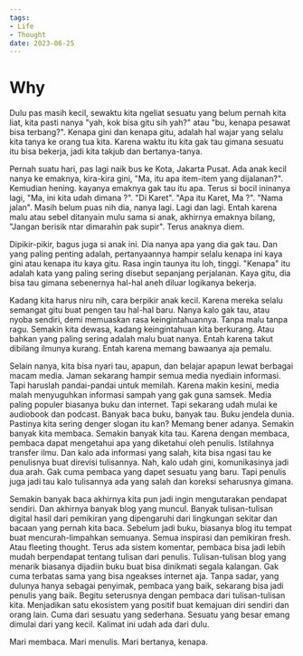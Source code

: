 ```yaml
---
tags:
- Life
- Thought
date: 2023-06-25
---
```


# Why

Dulu pas masih kecil, sewaktu kita ngeliat sesuatu yang belum pernah kita liat, kita pasti nanya "yah, kok bisa gitu sih yah?" atau "bu, kenapa pesawat bisa terbang?". Kenapa gini dan kenapa gitu, adalah hal wajar yang selalu kita tanya ke orang tua kita. Karena waktu itu kita gak tau gimana sesuatu itu bisa bekerja, jadi kita takjub dan bertanya-tanya.

Pernah suatu hari, pas lagi naik bus ke Kota, Jakarta Pusat. Ada anak kecil nanya ke emaknya, kira-kira gini, "Ma, itu apa item-item yang dijalanan?". Kemudian hening. kayanya emaknya gak tau itu apa. Terus si bocil ininanya lagi, "Ma, ini kita udah dimana ?". "Di Karet". "Apa itu Karet, Ma ?". "Nama jalan". Masih belum puas nih dia, nanya lagi. Lagi dan lagi. Entah karena malu atau sebel ditanyain mulu sama si anak, akhirnya emaknya bilang, "Jangan berisik ntar dimarahin pak supir". Terus anaknya diem.

Dipikir-pikir, bagus juga si anak ini. Dia nanya apa yang dia gak tau. Dan yang paling penting adalah, pertanyaannya hampir selalu kenapa ini kaya gini atau kenapa itu kaya gitu. Rasa ingin taunya itu loh, tinggi. "Kenapa" itu adalah kata yang paling sering disebut sepanjang perjalanan. Kaya gitu, dia bisa tau gimana sebenernya hal-hal aneh diluar logikanya bekerja.

Kadang kita harus niru nih, cara berpikir anak kecil. Karena mereka selalu semangat gitu buat pengen tau hal-hal baru. Nanya kalo gak tau, atau nyoba sendiri, demi memuaskan rasa keingintahuannya. Tanpa malu tanpa ragu. Semakin kita dewasa, kadang keingintahuan kita berkurang. Atau bahkan yang paling sering adalah malu buat nanya. Entah karena takut dibilang ilmunya kurang. Entah karena memang bawaanya aja pemalu.

Selain nanya, kita bisa nyari tau, apapun, dan belajar apapun lewat berbagai macam media. Jaman sekarang hampir semua media nyediain informasi. Tapi haruslah pandai-pandai untuk memilah. Karena makin kesini, media malah menyuguhkan informasi sampah yang gak guna samsek. Media paling populer biasanya buku dan internet. Tapi sekarang udah mulai ke audiobook dan podcast. Banyak baca buku, banyak tau. Buku jendela dunia. Pastinya kita sering denger slogan itu kan? Memang bener adanya. Semakin banyak kita membaca. Semakin banyak kita tau. Karena dengan membaca, pembaca dapat mengetahui apa yang diketahui oleh penulis. Istilahnya transfer ilmu. Dan kalo ada informasi yang salah, kita bisa ngasi tau ke penulisnya buat direvisi tulisannya. Nah, kalo udah gini, komunikasinya jadi dua arah. Gak cuma pembaca yang dapet sesuatu yang baru. Tapi penulis juga jadi tau kalo tulisannya ada yang salah dan koreksi seharusnya gimana.

Semakin banyak baca akhirnya kita pun jadi ingin mengutarakan pendapat sendiri. Dan akhirnya banyak blog yang muncul. Banyak tulisan-tulisan digital hasil dari pemikiran yang dipengaruhi dari lingkungan sekitar dan bacaan yang pernah kita baca. Sebelum jadi buku, biasanya blog itu tempat buat mencurah-limpahkan semuanya. Semua inspirasi dan pemikiran fresh. Atau fleeting thought. Terus ada sistem komentar, pembaca bisa jadi lebih mudah berpendapat tentang tulisan dari penulis. Tulisan-tulisan blog yang menarik biasanya dijadiin buku buat bisa dinikmati segala kalangan. Gak cuma terbatas sama yang bisa ngeakses internet aja. Tanpa sadar, yang dulunya hanya sebagai penyimak, pembaca yang baik, sekarang bisa jadi penulis yang baik. Begitu seterusnya dengan pembaca dari tulisan-tulisan kita. Menjadikan satu ekosistem yang positif buat kemajuan diri sendiri dan orang lain. Cuma dari sesuatu yang sederhana. Sesuatu yang besar emang dimulai dari yang kecil. Kalimat ini udah ada dari dulu.

Mari membaca. Mari menulis. Mari bertanya, kenapa.